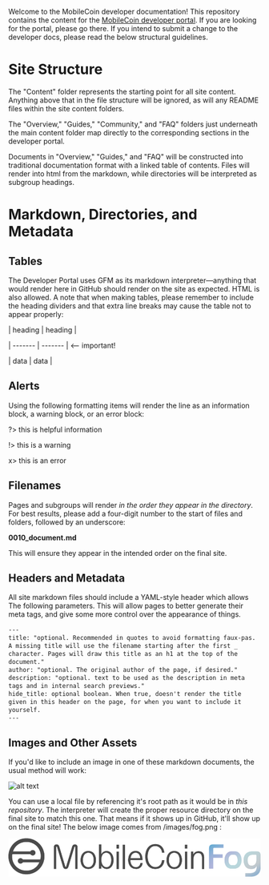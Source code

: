 Welcome to the MobileCoin developer documentation! This repository contains the content for the [MobileCoin developer portal](https://developers.mobilecoin.com). If you are looking for the portal, please go there. If you intend to submit a change to the developer docs, please read the below structural guidelines.

# Site Structure

The "Content" folder represents the starting point for all site content. Anything above that in the file structure will be ignored, as will any README files within the site content folders.

The "Overview," "Guides," "Community," and "FAQ" folders just underneath the main content folder map directly to the corresponding sections in the developer portal.

Documents in "Overview," "Guides," and "FAQ" will be constructed into traditional documentation format with a linked table of contents. Files will render into html from the markdown, while directories will be interpreted as subgroup headings.

# Markdown, Directories, and Metadata

## Tables

The Developer Portal uses GFM as its markdown interpreter—anything that would render here in GitHub should render on the site as expected. HTML is also allowed. A note that when making tables, please remember to include the heading dividers and that extra line breaks may cause the table not to appear properly:

| heading | heading |

| ------- | ------- | <-- important!

| data    | data    |

## Alerts

Using the following formatting items will render the line as an information block, a warning block, or an error block:

?> this is helpful information

!> this is a warning

x> this is an error

## Filenames

Pages and subgroups will render *in the order they appear in the directory*. For best results, please add a four-digit number to the start of files and folders, followed by an underscore:

**0010_document.md**

This will ensure they appear in the intended order on the final site.

## Headers and Metadata

All site markdown files should include a YAML-style header which allows The following parameters. This will allow pages to better generate their meta tags, and give some more control over the appearance of things.

```
---
title: "optional. Recommended in quotes to avoid formatting faux-pas. A missing title will use the filename starting after the first _ character. Pages will draw this title as an h1 at the top of the document."
author: "optional. The original author of the page, if desired."
description: "optional. text to be used as the description in meta tags and in internal search previews."
hide_title: optional boolean. When true, doesn't render the title given in this header on the page, for when you want to include it yourself.
---
```

## Images and Other Assets

If you'd like to include an image in one of these markdown documents, the usual method will work:

![alt text](https://mobilecoin.com/images/heart.svg)

You can use a local file by referencing it's root path as it would be in *this repository*. The interpreter will create the proper resource directory on the final site to match this one. That means if it shows up in GitHub, it'll show up on the final site! The below image comes from /images/fog.png :

![start with a slash](/images/fog.png)